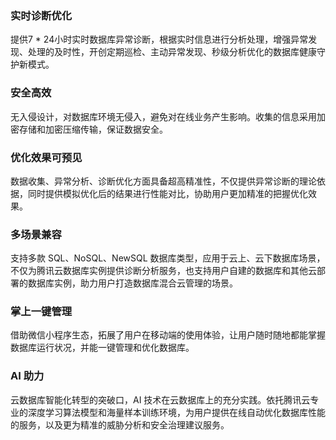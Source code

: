 ### 实时诊断优化
提供7 * 24小时实时数据库异常诊断，根据实时信息进行分析处理，增强异常发现、处理的及时性，开创定期巡检、主动异常发现、秒级分析优化的数据库健康守护新模式。

### 安全高效
无入侵设计，对数据库环境无侵入，避免对在线业务产生影响。收集的信息采用加密存储和加密压缩传输，保证数据安全。

### 优化效果可预见
数据收集、异常分析、诊断优化方面具备超高精准性，不仅提供异常诊断的理论依据，同时提供模拟优化后的结果进行性能对比，协助用户更加精准的把握优化效果。

### 多场景兼容
支持多款 SQL、NoSQL、NewSQL 数据库类型，应用于云上、云下数据库场景，不仅为腾讯云数据库实例提供诊断分析服务，也支持用户自建的数据库和其他云部署的数据库实例，助力用户打造数据库混合云管理的场景。

### 掌上一键管理
借助微信小程序生态，拓展了用户在移动端的使用体验，让用户随时随地都能掌握数据库运行状况，并能一键管理和优化数据库。

### AI 助力
云数据库智能化转型的突破口，AI 技术在云数据库上的充分实践。依托腾讯云专业的深度学习算法模型和海量样本训练环境，为用户提供在线自动优化数据库性能的服务，以及更为精准的威胁分析和安全治理建议服务。


